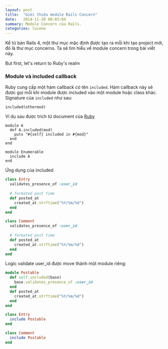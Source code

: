 ```yaml
---
layout: post
title:  "Giới thiệu module Rails Concern"
date:   2014-11-30 00:03:04
summary: Module Concern của Rails.
categories: lucene
---
```


Kể từ bản Rails 4, một thư mục mặc định được tạo ra mỗi khi tạo project mới, đó là thư mục concerns. Ta sẽ tìm hiểu về module concern trong bài viết này.

But first, let's return to Ruby's realm

### Module và included callback

Ruby cung cấp một hàm callback có tên `included`. Hàm callback này sẽ được gọi mỗi khi module được included vào một module hoặc class khác. Signature của `included` như sau:

```
included(othermod)
```

Ví dụ sau được trích từ document của [Ruby](http://ruby-doc.org/core-1.9.3/Module.html#method-i-included)

```
module A
  def A.included(mod)
    puts "#{self} included in #{mod}"
  end
end

module Enumerable
  include A
end
```

Ứng dụng của included

```ruby
class Entry
  validates_presence_of :user_id
  
  # formated post time
  def posted_at
    created_at.strftime("%Y/%m/%d")
  end
end

class Comment
  validates_presence_of :user_id
  
  # formated post time
  def posted_at
    created_at.strftime("%Y/%m/%d")
  end
end
```

Logic validate user_id được move thành một module riêng:

```ruby
module Postable
  def self.included(base)
    base.validates_presence_of :user_id
  end
  def posted_at
    created_at.strftime("%Y/%m/%d")
  end
end

class Entry
  include Postable
end

class Comment
  include Postable
end
```